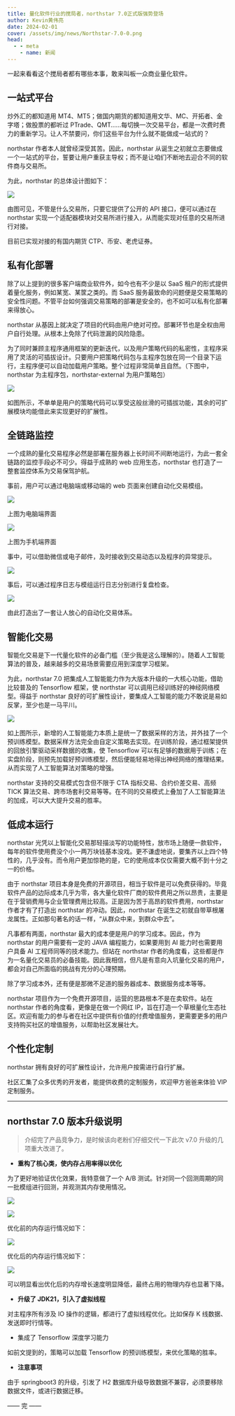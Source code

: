 ```yaml
---
title: 量化软件行业的搅局者，northstar 7.0正式版强势登场
author: Kevin黄伟亮
date: 2024-02-01
cover: /assets/img/news/Northstar-7.0-0.png
head:
  - - meta
    - name: 新闻
---
```


一起来看看这个搅局者都有哪些本事，敢来叫板一众商业量化软件。

## 一站式平台

炒外汇的都知道用 MT4、MT5；做国内期货的都知道用文华、MC、开拓者、金字塔；做股票的都听过 PTrade、QMT……每切换一次交易平台，都是一次费时费力的重新学习。让人不禁要问，你们这些平台为什么就不能做成一站式的？

northstar 作者本人就曾经深受其苦。因此，northstar 从诞生之初就立志要做成一个一站式的平台，誓要让用户重获主导权；而不是让咱们不断地去迎合不同的软件商与交易所。

为此，northstar 的总体设计图如下：

![](/assets/img/news/Northstar-7.0-0.png)

由图可见，不管是什么交易所，只要它提供了公开的 API 接口，便可以通过在 northstar 实现一个适配器模块对交易所进行接入，从而能实现对任意的交易所进行对接。

目前已实现对接的有国内期货 CTP、币安、老虎证券。

## 私有化部署

除了以上提到的很多客户端商业软件外，如今也有不少是以 SaaS 租户的形式提供着量化服务，例如某宽、某筐之类的。而 SaaS 服务最致命的问题便是交易策略的安全性问题。不管平台如何强调交易策略的部署是安全的，也不如可以私有化部署来得放心。

northstar 从基因上就决定了项目的代码由用户绝对可控。部署环节也是全权由用户自行处理。从根本上免除了代码泄漏的风险隐患。

为了同时兼顾主程序通用框架的更新迭代，以及用户策略代码的私密性，主程序采用了灵活的可插拔设计。只要用户把策略代码包与主程序包放在同一个目录下运行，主程序便可以自动加载用户策略。整个过程非常简单且自然。（下图中，northstar 为主程序包，northstar-external 为用户策略包）

![](/assets/img/news/Northstar-7.0-1.png)

如图所示，不单单是用户的策略代码可以享受这般丝滑的可插拔功能，其余的可扩展模块均能借此来实现更好的扩展性。

## 全链路监控

一个成熟的量化交易程序必然是部署在服务器上长时间不间断地运行，为此一套全链路的监控手段必不可少。得益于成熟的 web 应用生态，northstar 也打造了一整套监控体系为交易保驾护航。

事前，用户可以通过电脑端或移动端的 web 页面来创建自动化交易模组。

![](/assets/img/news/Northstar-7.0-2.png)

上图为电脑端界面

![](/assets/img/news/Northstar-7.0-3.png)

上图为手机端界面

事中，可以借助微信或电子邮件，及时接收到交易动态以及程序的异常提示。

![](/assets/img/news/Northstar-7.0-4.png)

事后，可以通过程序日志与模组运行日志分别进行复盘检查。

![](/assets/img/news/Northstar-7.0-5.png)

由此打造出了一套让人放心的自动化交易体系。

## 智能化交易

智能化交易是下一代量化软件的必备门槛（至少我是这么理解的）。随着人工智能算法的普及，越来越多的交易场景需要应用到深度学习框架。

为此，northstar 7.0 把集成人工智能能力作为大版本升级的一大核心功能，借助比较普及的 Tensorflow 框架，使 northstar 可以调用已经训练好的神经网络模型。得益于 northstar 良好的可扩展性设计，要集成人工智能的能力不敢说是易如反掌，至少也是一马平川。

![](/assets/img/news/Northstar-7.0-6.png)

如上图所示，新增的人工智能能力本质上是统一了数据采样的方法，并外挂了一个预训练模型。数据采样方法完全由自定义策略去实现。在训练阶段，通过框架提供的回放引擎驱动采样数据的收集，使 Tensorflow 可以有足够的数据用于训练；在实盘阶段，则预先加载好预训练模型，然后便能轻易地得出神经网络的推理结果。从而实现了人工智能算法对策略的增强。

northstar 支持的交易模式包含但不限于 CTA 指标交易、合约价差交易、高频 TICK 算法交易、跨市场套利交易等等。在不同的交易模式上叠加了人工智能算法的加成，可以大大提升交易的胜率。

## 低成本运行

northstar 光凭以上智能化交易那轻描淡写的功能特性，放市场上随便一款软件，每年的软件使用费没个小一两万块钱基本没戏。更不谦虚地说，要集齐以上四个特性的，几乎没有。而令用户更加惊艳的是，它的使用成本仅仅需要大概不到十分之一的价格。

由于 northstar 项目本身是免费的开源项目，相当于软件是可以免费获得的。毕竟软件产品的边际成本几乎为零，各大量化软件厂商的软件费用之所以昂贵，主要是在于营销费用与企业管理费用比较高。正是因为苦于高昂的软件费用，northstar 作者才有了打造出 northstar 的冲动。因此，northstar 在诞生之初就自带草根屠龙属性。正如那句著名的话一样，“从群众中来，到群众中去”。

凡事都有两面，northstar 最大的成本便是用户的学习成本。因此，作为 northstar 的用户需要有一定的 JAVA 编程能力，如果要用到 AI 能力时也需要用户具备 AI 工程师同等的技术能力。但站在 northstar 作者的角度看，这些都是作为一名量化交易员的必备技能。因此我相信，但凡是有意向入坑量化交易的用户，都会对自己所面临的挑战有充分的心理预期。

除了学习成本外，还有便是那微不足道的服务器成本、数据服务成本等等。

northstar 项目作为一个免费开源项目，运营的思路根本不是在卖软件。站在 northstar 作者的角度看，更像是在做一个网红 IP，旨在打造一个草根量化生态社区。欢迎有能力的参与者在社区中提供有价值的付费增值服务，更需要更多的用户支持购买社区的增值服务，以帮助社区发展壮大。

## 个性化定制

northstar 拥有良好的可扩展性设计，允许用户按需进行自行扩展。

社区汇集了众多优秀的开发者，能提供收费的定制服务，欢迎甲方爸爸来体验 VIP 定制服务。

---

## northstar 7.0 版本升级说明

> 介绍完了产品竞争力，是时候该向老粉们仔细交代一下此次 v7.0 升级的几项重大改进了。

- **重构了核心类，使内存占用率得以优化**

为了更好地验证优化效果，我特意做了一个 A/B 测试。针对同一个回测周期的同一批模组进行回测，并观测其内存使用情况。

![](/assets/img/news/Northstar-7.0-7.jpg)

![](/assets/img/news/Northstar-7.0-8.jpg)

优化前的内存运行情况如下：

![](/assets/img/news/Northstar-7.0-9.jpg)

优化后的内存运行情况如下：

![](/assets/img/news/Northstar-7.0-10.jpg)

可以明显看出优化后的内存增长速度明显降低，最终占用的物理内存也显著下降。

- **升级了 JDK21，引入了虚拟线程**

对主程序所有涉及 IO 操作的逻辑，都进行了虚拟线程优化。比如保存 K 线数据、发送即时行情等。

- 集成了 Tensorflow 深度学习能力

如前文提到的，策略可以加载 Tensorflow 的预训练模型，来优化策略的胜率。

- **注意事项**

由于 springboot3 的升级，引发了 H2 数据库升级导致数据不兼容，必须要移除数据文件，或进行数据迁移。

—— 完 ——
